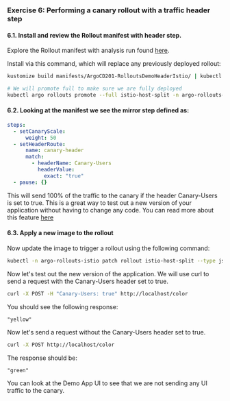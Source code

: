 ### Exercise 6: Performing a canary rollout with a traffic header step

#### 6.1. Install and review the Rollout manifest with header step.

Explore the Rollout manifest with analysis run found [here](../../manifests/ArgoCD201-RolloutsDemoHeaderIstio).

Install via this command, which will replace any previously deployed rollout:

```sh
kustomize build manifests/ArgoCD201-RolloutsDemoHeaderIstio/ | kubectl apply -f -

# We will promote full to make sure we are fully deployed
kubectl argo rollouts promote --full istio-host-split -n argo-rollouts-istio
```

#### 6.2. Looking at the manifest we see the mirror step defined as:

```yaml
steps:
  - setCanaryScale:
      weight: 50
  - setHeaderRoute:
      name: canary-header
      match:
        - headerName: Canary-Users
          headerValue:
            exact: "true"
  - pause: {}
```

This will send 100% of the traffic to the canary if the header Canary-Users is set to true.
This is a great way to test out a new version of your application without having to change any code. You can read more about this feature [here](https://argoproj.github.io/argo-rollouts/features/traffic-management/#traffic-routing-based-on-a-header-values-for-canary)

#### 6.3. Apply a new image to the rollout

Now update the image to trigger a rollout using the following command:

```sh
kubectl -n argo-rollouts-istio patch rollout istio-host-split --type json --patch '[{"op": "replace", "path": "/spec/template/spec/containers/0/image", "value": "argoproj/rollouts-demo:yellow" }]'
```

Now let's test out the new version of the application. We will use curl to send a request with the Canary-Users header set to true.

```sh
curl -X POST -H "Canary-Users: true" http://localhost/color
```

You should see the following response:

```
"yellow"
```

Now let's send a request without the Canary-Users header set to true.

```sh
curl -X POST http://localhost/color
```

The response should be:

```
"green"
```

You can look at the Demo App UI to see that we are not sending any UI traffic to the canary.
